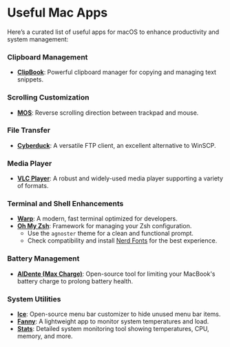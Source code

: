 # Useful Mac Apps

Here’s a curated list of useful apps for macOS to enhance productivity and system management:

### Clipboard Management
- **[ClipBook](https://clipbook.app/)**: Powerful clipboard manager for copying and managing text snippets.

### Scrolling Customization
- **[MOS](https://mos.caldis.me/)**: Reverse scrolling direction between trackpad and mouse.

### File Transfer
- **[Cyberduck](https://cyberduck.io/)**: A versatile FTP client, an excellent alternative to WinSCP.

### Media Player
- **[VLC Player](https://www.videolan.org/vlc/)**: A robust and widely-used media player supporting a variety of formats.

### Terminal and Shell Enhancements
- **[Warp](https://www.warp.dev/)**: A modern, fast terminal optimized for developers.
- **[Oh My Zsh](https://ohmyz.sh/)**: Framework for managing your Zsh configuration.
  - Use the `agnoster` theme for a clean and functional prompt.
  - Check compatibility and install [Nerd Fonts](https://www.nerdfonts.com/) for the best experience.

### Battery Management
- **[AlDente (Max Charge)](https://github.com/AppHouseKitchen/AlDente-Charge-Limiter)**: Open-source tool for limiting your MacBook's battery charge to prolong battery health.

### System Utilities
- **[Ice](https://github.com/ice-open-source/ICE)**: Open-source menu bar customizer to hide unused menu bar items.
- **[Fanny](https://fannywidget.com/)**: A lightweight app to monitor system temperatures and load.
- **[Stats](https://github.com/exelban/stats)**: Detailed system monitoring tool showing temperatures, CPU, memory, and more.
